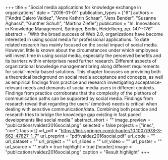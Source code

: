 +++
title = "Social media applications for knowledge exchange in organizations"
date = "2016-01-01"
publication_types = ["6"]
authors = ["André Calero Valdez", "Anne Kathrin Schaar", "Jens Bender", "Susanne Aghassi", "Gunther Schuh", "Martina Ziefle"]
publication = "In: Innovations in Knowledge Management, Springer, Berlin, Heidelberg, _pp. 147--176_"
abstract = "With the broad success of Web 2.0, organizations have become interested in using social media for professional applications. To date related research has mainly focused on the social impact of social media. However, little is known about the circumstances under which employees will invest time in using social media, especially the perceived benefits and its barriers within enterprises need further research. Different aspects of organizational knowledge management bring along different requirements for social-media-based solutions. This chapter focusses on providing both a theoretical background on social media acceptance and concepts, as well as empirical findings from practice and research investigating acceptance-relevant needs and demands of social media users in different contexts. Findings from practice corroborate that the complexity of the plethora of communication paths can be supported by social media. Findings from research reveal that regarding the users’ (emotive) needs is critical when dealing with sensitive communication/data. Combining both practice and research tries to bridge the knowledge gap existing in fast paced developments like social media."
abstract_short = ""
image_preview = "publications/valdez2016social.png"
selected = false
projects = ["inec", "coe"]
tags = []
url_pdf = "https://link.springer.com/chapter/10.1007/978-3-662-47827-1_7"
url_preprint = "pdf/valdez2016social.pdf"
url_code = ""
url_dataset = ""
url_project = ""
url_slides = ""
url_video = ""
url_poster = ""
url_source = ""
math = true
highlight = true
[header]
image = "publications/valdez2016social.png"
caption = "Result highlight"
+++
